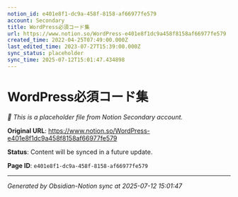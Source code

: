 ```yaml
---
notion_id: e401e8f1-dc9a-458f-8158-af66977fe579
account: Secondary
title: WordPress必須コード集
url: https://www.notion.so/WordPress-e401e8f1dc9a458f8158af66977fe579
created_time: 2022-04-25T07:49:00.000Z
last_edited_time: 2023-07-27T15:39:00.000Z
sync_status: placeholder
sync_time: 2025-07-12T15:01:47.434898
---
```


# WordPress必須コード集

*🔄 This is a placeholder file from Notion Secondary account.*

**Original URL**: https://www.notion.so/WordPress-e401e8f1dc9a458f8158af66977fe579

**Status**: Content will be synced in a future update.

**Page ID**: `e401e8f1-dc9a-458f-8158-af66977fe579`

---

*Generated by Obsidian-Notion sync at 2025-07-12 15:01:47*
